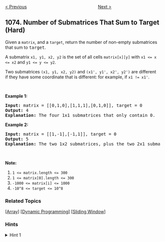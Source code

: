 <!--|This file generated by command(leetcode description); DO NOT EDIT.    |-->
<!--+----------------------------------------------------------------------+-->
<!--|@author    Openset <openset.wang@gmail.com>                           |-->
<!--|@link      https://github.com/openset                                 |-->
<!--|@home      https://github.com/openset/leetcode                        |-->
<!--+----------------------------------------------------------------------+-->

[< Previous](https://github.com/openset/leetcode/tree/master/problems/adding-two-negabinary-numbers "Adding Two Negabinary Numbers")
　　　　　　　　　　　　　　　　
[Next >](https://github.com/openset/leetcode/tree/master/problems/project-employees-i "Project Employees I")

## 1074. Number of Submatrices That Sum to Target (Hard)

<p>Given a <code>matrix</code>, and a <code>target</code>, return the number of non-empty submatrices that sum to <font face="monospace">target</font>.</p>

<p>A submatrix <code>x1, y1, x2, y2</code> is the set of all cells <code>matrix[x][y]</code> with <code>x1 &lt;= x &lt;= x2</code> and <code>y1 &lt;= y &lt;= y2</code>.</p>

<p>Two submatrices <code>(x1, y1, x2, y2)</code> and <code>(x1&#39;, y1&#39;, x2&#39;, y2&#39;)</code> are different if they have some coordinate&nbsp;that is different: for example, if <code>x1 != x1&#39;</code>.</p>

<p>&nbsp;</p>

<p><strong>Example 1:</strong></p>

<pre>
<strong>Input: </strong>matrix = <span id="example-input-1-1">[[0,1,0],[1,1,1],[0,1,0]]</span>, target = <span id="example-input-1-2">0</span>
<strong>Output: </strong><span id="example-output-1">4</span>
<strong>Explanation: </strong>The four 1x1 submatrices that only contain 0.
</pre>

<div>
<p><strong>Example 2:</strong></p>

<pre>
<strong>Input: </strong>matrix = <span id="example-input-2-1">[[1,-1],[-1,1]]</span>, target = <span id="example-input-2-2">0</span>
<strong>Output: </strong><span id="example-output-2">5</span>
<strong>Explanation: </strong>The two 1x2 submatrices, plus the two 2x1 submatrices, plus the 2x2 submatrix.
</pre>
</div>

<p>&nbsp;</p>

<p><strong><strong>Note:</strong></strong></p>

<ol>
	<li><code>1 &lt;= matrix.length &lt;= 300</code></li>
	<li><code>1 &lt;= matrix[0].length &lt;= 300</code></li>
	<li><code>-1000 &lt;= matrix[i] &lt;= 1000</code></li>
	<li><code>-10^8 &lt;= target &lt;= 10^8</code></li>
</ol>

### Related Topics
  [[Array](https://github.com/openset/leetcode/tree/master/tag/array/README.md)]
  [[Dynamic Programming](https://github.com/openset/leetcode/tree/master/tag/dynamic-programming/README.md)]
  [[Sliding Window](https://github.com/openset/leetcode/tree/master/tag/sliding-window/README.md)]

### Hints
<details>
<summary>Hint 1</summary>
Using a 2D prefix sum, we can query the sum of any submatrix in O(1) time.
Now for each (r1, r2), we can find the largest sum of a submatrix that uses every row in [r1, r2] in linear time using a sliding window.
</details>
